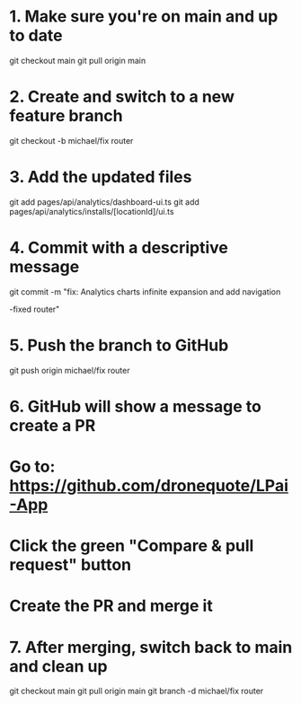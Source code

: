 # 1. Make sure you're on main and up to date
git checkout main
git pull origin main

# 2. Create and switch to a new feature branch
git checkout -b michael/fix router

# 3. Add the updated files
git add pages/api/analytics/dashboard-ui.ts
git add pages/api/analytics/installs/[locationId]/ui.ts

# 4. Commit with a descriptive message
git commit -m "fix: Analytics charts infinite expansion and add navigation

-fixed router"

# 5. Push the branch to GitHub
git push origin michael/fix router

# 6. GitHub will show a message to create a PR
# Go to: https://github.com/dronequote/LPai-App
# Click the green "Compare & pull request" button
# Create the PR and merge it

# 7. After merging, switch back to main and clean up
git checkout main
git pull origin main
git branch -d michael/fix router